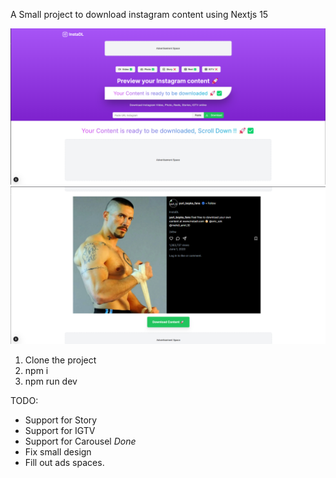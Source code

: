 A Small project to download instagram content using Nextjs 15

![screenshot 1](image.png)
![Screenshot 2](image-1.png)

1. Clone the project
2. npm i
3. npm run dev


TODO: 
- Support for Story
- Support for IGTV
- Support for Carousel *Done*
- Fix small design
- Fill out ads spaces.